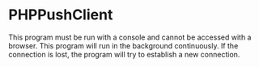 # PHPPushClient
This program must be run with a console and cannot be accessed with a browser. This program will run in the background continuously. If the connection is lost, the program will try to establish a new connection.

